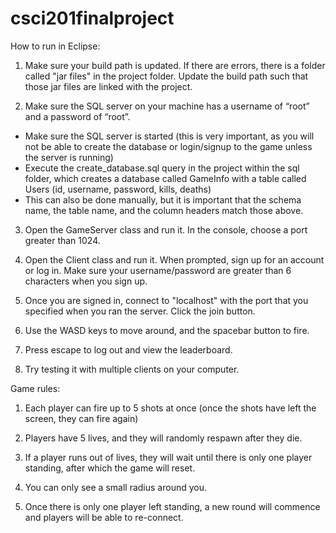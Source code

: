 # csci201finalproject

How to run in Eclipse:

1. Make sure your build path is updated. If there are errors, there is a folder called "jar files" in the project folder. Update the build path such that those jar files are linked with the project.

2. Make sure the SQL server on your machine has a username of “root” and a password of “root”. 
- Make sure the SQL server is started (this is very important, as you will not be able to create the database or login/signup to the game unless the server is running)
- Execute the create_database.sql query in the project within the sql folder, which creates a database called GameInfo with a table called Users (id, username, password, kills, deaths)
- This can also be done manually, but it is important that the schema name, the table name, and the column headers match those above.

3. Open the GameServer class and run it. In the console, choose a port greater than 1024.

4. Open the Client class and run it. When prompted, sign up for an account or log in. Make sure your username/password are greater than 6 characters when you sign up.

5. Once you are signed in, connect to "localhost" with the port that you specified when you ran the server. Click the join button.

6. Use the WASD keys to move around, and the spacebar button to fire.

7. Press escape to log out and view the leaderboard.

8. Try testing it with multiple clients on your computer.

Game rules:

1. Each player can fire up to 5 shots at once (once the shots have left the screen, they can fire again)
 
2. Players have 5 lives, and they will randomly respawn after they die.

3. If a player runs out of lives, they will wait until there is only one player standing, after which the game will reset. 

4. You can only see a small radius around you.

5. Once there is only one player left standing, a new round will commence and players will be able to re-connect.
